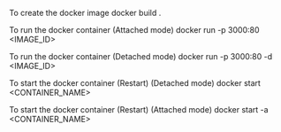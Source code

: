 To create the docker image
    docker build .

To run the docker container (Attached mode)
    docker run -p 3000:80 <IMAGE_ID>

To run the docker container (Detached mode)
    docker run -p 3000:80 -d <IMAGE_ID>

To start the docker container (Restart) (Detached mode)
    docker start <CONTAINER_NAME>

To start the docker container (Restart) (Attached mode)
    docker start -a <CONTAINER_NAME>